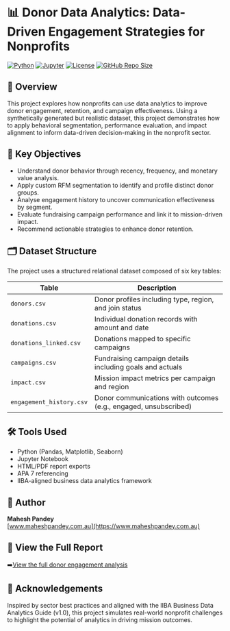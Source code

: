 # 📊 Donor Data Analytics: Data-Driven Engagement Strategies for Nonprofits

[![Python](https://img.shields.io/badge/built%20with-Python-blue?logo=python)](https://www.python.org/)
[![Jupyter](https://img.shields.io/badge/notebook-Jupyter-orange?logo=jupyter)](https://jupyter.org/)
[![License](https://img.shields.io/badge/license-MIT-green)](LICENSE)
[![GitHub Repo Size](https://img.shields.io/github/repo-size/MaheshPandey614/donor-data-analytics)](https://github.com/MaheshPandey614/donor-data-analytics)


## 🧭 Overview

This project explores how nonprofits can use data analytics to improve donor engagement, retention, and campaign effectiveness. Using a synthetically generated but realistic dataset, this project demonstrates how to apply behavioral segmentation, performance evaluation, and impact alignment to inform data-driven decision-making in the nonprofit sector.

## 📌 Key Objectives

- Understand donor behavior through recency, frequency, and monetary value analysis.
- Apply custom RFM segmentation to identify and profile distinct donor groups.
- Analyse engagement history to uncover communication effectiveness by segment.
- Evaluate fundraising campaign performance and link it to mission-driven impact.
- Recommend actionable strategies to enhance donor retention.

## 🗂️ Dataset Structure

The project uses a structured relational dataset composed of six key tables:

| Table | Description |
|-------|-------------|
| `donors.csv` | Donor profiles including type, region, and join status |
| `donations.csv` | Individual donation records with amount and date |
| `donations_linked.csv` | Donations mapped to specific campaigns |
| `campaigns.csv` | Fundraising campaign details including goals and actuals |
| `impact.csv` | Mission impact metrics per campaign and region |
| `engagement_history.csv` | Donor communications with outcomes (e.g., engaged, unsubscribed) |


## 🛠️ Tools Used

- Python (Pandas, Matplotlib, Seaborn)
- Jupyter Notebook
- HTML/PDF report exports
- APA 7 referencing
- IIBA-aligned business data analytics framework


## 👤 Author

**Mahesh Pandey**  
[www.maheshpandey.com.au](https://www.maheshpandey.com.au)


## 📎 View the Full Report

➡️[View the full donor engagement analysis](https://maheshpandey614.github.io/donor-data-analytics/)

## 🧠 Acknowledgements

Inspired by sector best practices and aligned with the IIBA Business Data Analytics Guide (v1.0), this project simulates real-world nonprofit challenges to highlight the potential of analytics in driving mission outcomes.

